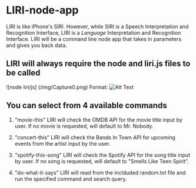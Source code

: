 # LIRI-node-app

 LIRI is like iPhone's SIRI. However, while SIRI is a Speech Interpretation and Recognition Interface, LIRI is a _Language_ Interpretation and Recognition Interface. LIRI will be a command line node app that takes in parameters and gives you back data.

 ## LIRI will always require the node and liri.js files to be called

 ![node liri/js] (/img/Capture0.png)
 Format: ![Alt Text](url)

 ## You can select from 4 available commands

 1. "movie-this" LIRI will check the OMDB API for the movie title input by user. If no movie is requested, will default to Mr. Nobody.

 2. "concert-this" LIRI will check the Bands In Town API for upcoming events from the artist input by the user.

 3. "spotify-this-song" LIRI will check the Spotify API for the song title input by user. If no song is requested, will default to "Smells Like Teen Spirit".

 4. "do-what-it-says" LIRI will read from the inclduded random.txt file and run the specified command and search query.